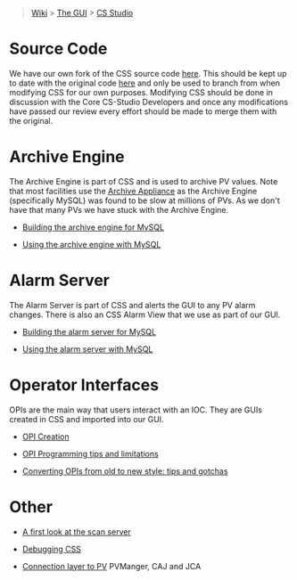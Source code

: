 > [Wiki](Home) > [The GUI](The-GUI) > [CS Studio](GUI-CSS)

# Source Code

We have our own fork of the CSS source code [here](https://github.com/ISISComputingGroup/cs-studio). This should be kept up to date with the original code [here](https://github.com/ControlSystemStudio) and only be used to branch from when modifying CSS for our own purposes. Modifying CSS should be done in discussion with the Core CS-Studio Developers and once any modifications have passed our review every effort should be made to merge them with the original.

# Archive Engine

The Archive Engine is part of CSS and is used to archive PV values. Note that most facilities use the [Archive Appliance](https://slacmshankar.github.io/epicsarchiver_docs/index.html) as the Archive Engine (specifically MySQL) was found to be slow at millions of PVs. As we don't have that many PVs we have stuck with the Archive Engine.

* [Building the archive engine for MySQL](Building-the-archive-engine-for-mysql)

* [Using the archive engine with MySQL](Using-the-archive-engine-with-mysql)

# Alarm Server

The Alarm Server is part of CSS and alerts the GUI to any PV alarm changes. There is also an CSS Alarm View that we use as part of our GUI.

* [Building the alarm server for MySQL](Building-the-alarm-server-for-mysql)

* [Using the alarm server with MySQL](Using-the-alarm-server-with-mysql)

# Operator Interfaces

OPIs are the main way that users interact with an IOC. They are GUIs created in CSS and imported into our GUI.

* [OPI Creation](OPI-Creation)

* [OPI Programming tips and limitations](CSS-programming-tips-and-limitations)

* [Converting OPIs from old to new style: tips and gotchas](Converting-to-New-Style-Tips-and-Gotchas)

# Other

* [A first look at the scan server](A-first-look-at-the-scan-server)

* [Debugging CSS](Debugging-CSS)

* [Connection layer to PV](PV-Connection-Layer) PVManger, CAJ and JCA